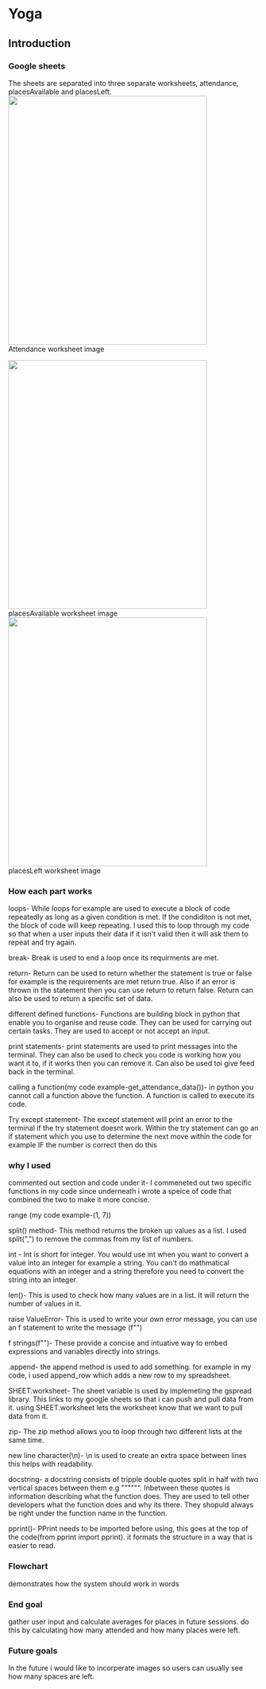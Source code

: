 # Yoga


## Introduction


### Google sheets
The sheets are separated into three separate worksheets, attendance, placesAvailable and placesLeft.<br>
<img src="https://github.com/user-attachments/assets/316b38c9-4a6c-415d-ae09-900af7b004a7" width="400" height="500">
<br>Attendance worksheet image<br>

<img src="https://github.com/user-attachments/assets/471e9f73-8fb6-4490-8c99-d6c288c925a8" width="400" height="500">
<br>placesAvailable worksheet image<br>

<img src="https://github.com/user-attachments/assets/dcabfd5c-c6cb-46fc-9631-c3e5e66ded30" width="400" height="500">
<br>placesLeft worksheet image<br>


### How each part works
loops- While loops for example are used to execute a block of code repeatedly as long as a given condition is met. If the condiditon is not met, the block of code will keep repeating. I used this to loop through my code so that when a user inputs their data if it isn't valid then it will ask them to repeat and try again.  <br>

break- Break is used to end a loop once its requirments are met.<br>

return- Return can be used to return whether the statement is true or false for example is the requirements are met return true. Also if an error is thrown in the statement then you can use return to return false. Return can also be used to return a specific set of data. <br>

different defined functions- Functions are building block in python that enable you to organise and reuse code. They can be used for carrying out certain tasks. They are used to accept or not accept an input.<br>

print statements- print statements are used to print messages into the terminal. They can also be used to check you code is working how you want it to, if it works then you can remove it. Can also be used toi give feed back in the terminal. <br>

calling a function(my code example-get_attendance_data())- in python you cannot call a function above the function. A function is called to execute its code. <br>

Try except statement- The except statement will print an error to the terminal if the try statement doesnt work. Within the try statement can go an if statement which you use to determine the next move within the code for example IF the number is correct then do this<br>


### why I used
commented out section and code under it- I commeneted out two specific functions in my code since underneath i wrote a speice of code that combined the two to make it more concise.<br>

range (my code example-(1, 7))<br>

split() method- This method returns the broken up values as a list. I used split(",") to remove the commas from my list of numbers.<br>

int - Int is short for integer. You would use int when you want to convert a value into an integer for example a string. You can't do mathmatical equations with an integer and a string therefore you need to convert the string into an integer.

len()- This is used to check how many values are in a list. It will return the number of values in it. <br>

raise ValueError- This is used to write your own error message, you can use an f statement to write the message (f"") <br>

f strings(f"")- These provide a concise and intuative way to embed expressions and variables directly into strings.<br>

.append- the append method is used to add something. for example in my code, i used append_row which adds a new row to my spreadsheet. <br>

SHEET.worksheet- The sheet variable is used by implemeting the gspread library. This links to my google sheets so that i can push and pull data from it. using SHEET.worksheet lets the worksheet know that we want to pull data from it. <br>

zip- The zip method allows you to loop through two different lists at the same time.<br>

new line character(\n)- \n is used to create an extra space between lines this helps with readability. <br>

docstring- a docstring consists of tripple double quotes split in half with two vertical spaces between them e.g """""". Inbetween these quotes is information describing what the function does. They are used to tell other developers what the function does and why its there. They shopuld always be right under the function name in the function.<br>

pprint()- PPrint needs to be imported before using, this goes at the top of the code(from pprint import pprint). it formats the structure in a way that is easier to read.


### Flowchart
demonstrates how the system should work in words


### End goal
gather user input and calculate averages for places in future sessions. do this by calculating how many attended and how many places were left.

### Future goals
In the future i would like to incorperate images so users can usually see how many spaces are left. 
